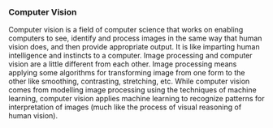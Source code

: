 ### Computer Vision

Computer vision is a field of computer science that works on enabling computers to see,
identify and process images in the same way that human vision does, and then provide appropriate output.
It is like imparting human intelligence and instincts to a computer.
Image processing and computer vision are a little different from each other. Image processing means applying some algorithms for transforming image from one form to the other like smoothing, contrasting, stretching, etc.
While computer vision comes from modelling image processing using the techniques of machine learning, computer vision applies machine learning to recognize patterns for interpretation of images (much like the process of visual reasoning of human vision).
